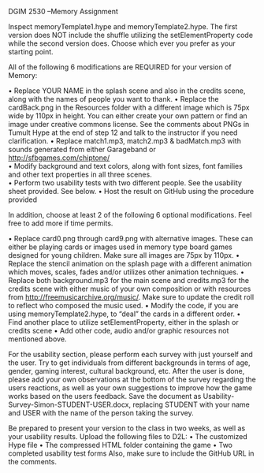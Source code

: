 DGIM 2530 –Memory Assignment 

Inspect memoryTemplate1.hype and memoryTemplate2.hype. The first version does NOT include the shuffle utilizing the setElementProperty code while the second version does. Choose which ever you prefer as your starting point.

All of the following 6 modifications are REQUIRED for your version of Memory:

•	Replace YOUR NAME in the splash scene and also in the credits scene, along with the names of people you want to thank. 
•	Replace the cardBack.png in the Resources folder with a different image which is 75px wide by 110px in height. You can either create your own pattern or find an image under creative commons license. See the comments about PNGs in Tumult Hype at the end of step 12 and talk to the instructor if you need clarification. 
•	Replace match1.mp3, match2.mp3 & badMatch.mp3 with sounds generated from either Garageband or http://sfbgames.com/chiptone/  
•	Modify background and text colors, along with font sizes, font families and other text properties in all three scenes.  
•	Perform two usability tests with two different people. See the usability sheet provided. See below. 
•	Host the result on GitHub using the procedure provided 

In addition, choose at least 2 of the following 6 optional modifications. Feel free to add more if time permits.     

•	Replace card0.png through card9.png with alternative images. These can either be playing cards or images used in memory type board games designed for young children. Make sure all images are 75px by 110px. 
•	Replace the stencil animation on the splash page with a different animation which moves, scales, fades and/or utilizes other animation techniques. 
•	Replace both background.mp3 for the main scene and credits.mp3 for the credits scene with either music of your own composition or with resources from http://freemusicarchive.org/music/. Make sure to update the credit roll to reflect who composed the music used.
•	Modify the code, if you are using memoryTemplate2.hype, to “deal” the cards in a different order.
•	Find another place to utilize setElementProperty, either in the splash or credits scene
•	Add other code, audio and/or graphic resources not mentioned above. 

For the usability section, please perform each survey with just yourself and the user. Try to get individuals from different backgrounds in terms of age, gender, gaming interest, cultural background, etc. After the user is done, please add your own observations at the bottom of the survey regarding the users reactions, as well as your own suggestions to improve how the game works based on the users feedback. Save the document as Usability-Survey-Simon-STUDENT-USER.docx, replacing STUDENT with your name and USER with the name of the person taking the survey.

Be prepared to present your version to the class in two weeks, as well as your usability results. Upload the following files to D2L:
•	The customized Hype file
•	The compressed HTML folder containing the game
•	Two completed usability test forms
Also, make sure to include the GitHub URL in the comments.


